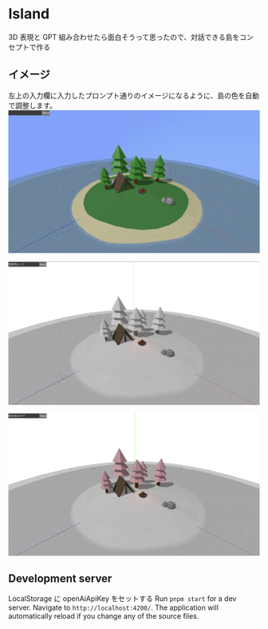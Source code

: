 # Island

3D 表現と GPT 組み合わせたら面白そうって思ったので、対話できる島をコンセプトで作る

## イメージ

左上の入力欄に入力したプロンプト通りのイメージになるように、島の色を自動で調整します。
![デフォルト](/images/default.png)

![雪景色](images/snow.png)

![桜](images/cherry.png)

## Development server

LocalStorage に openAiApiKey をセットする
Run `pnpm start` for a dev server. Navigate to `http://localhost:4200/`. The application will automatically reload if you change any of the source files.
